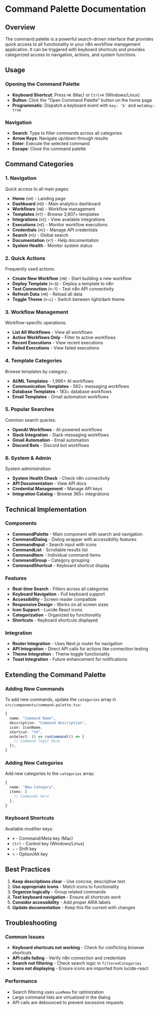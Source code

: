 # Command Palette Documentation

## Overview
The command palette is a powerful search-driven interface that provides quick access to all functionality in your n8n workflow management application. It can be triggered with keyboard shortcuts and provides categorized access to navigation, actions, and system functions.

## Usage

### Opening the Command Palette
- **Keyboard Shortcut**: Press `⌘K` (Mac) or `Ctrl+K` (Windows/Linux)
- **Button**: Click the "Open Command Palette" button on the home page
- **Programmatic**: Dispatch a keyboard event with `key: 'k'` and `metaKey: true`

### Navigation
- **Search**: Type to filter commands across all categories
- **Arrow Keys**: Navigate up/down through results
- **Enter**: Execute the selected command
- **Escape**: Close the command palette

## Command Categories

### 1. Navigation
Quick access to all main pages:
- **Home** (`⌘H`) - Landing page
- **Dashboard** (`⌘D`) - Main analytics dashboard
- **Workflows** (`⌘W`) - Workflow management
- **Templates** (`⌘T`) - Browse 3,807+ templates
- **Integrations** (`⌘I`) - View available integrations
- **Executions** (`⌘E`) - Monitor workflow executions
- **Credentials** (`⌘C`) - Manage API credentials
- **Search** (`⌘S`) - Global search
- **Documentation** (`⌘?`) - Help documentation
- **System Health** - Monitor system status

### 2. Quick Actions
Frequently used actions:
- **Create New Workflow** (`⌘N`) - Start building a new workflow
- **Deploy Template** (`⌘⇧D`) - Deploy a template to n8n
- **Test Connection** (`⌘⇧T`) - Test n8n API connectivity
- **Refresh Data** (`⌘R`) - Reload all data
- **Toggle Theme** (`⌘⇧L`) - Switch between light/dark theme

### 3. Workflow Management
Workflow-specific operations:
- **List All Workflows** - View all workflows
- **Active Workflows Only** - Filter to active workflows
- **Recent Executions** - View recent executions
- **Failed Executions** - View failed executions

### 4. Template Categories
Browse templates by category:
- **AI/ML Templates** - 1,996+ AI workflows
- **Communication Templates** - 562+ messaging workflows
- **Database Templates** - 183+ database workflows
- **Email Templates** - Gmail automation workflows

### 5. Popular Searches
Common search queries:
- **OpenAI Workflows** - AI-powered workflows
- **Slack Integration** - Slack messaging workflows
- **Gmail Automation** - Email automation
- **Discord Bots** - Discord bot workflows

### 6. System & Admin
System administration:
- **System Health Check** - Check n8n connectivity
- **API Documentation** - View API docs
- **Credential Management** - Manage API keys
- **Integration Catalog** - Browse 365+ integrations

## Technical Implementation

### Components
- **CommandPalette** - Main component with search and navigation
- **CommandDialog** - Dialog wrapper with accessibility features
- **CommandInput** - Search input with icons
- **CommandList** - Scrollable results list
- **CommandItem** - Individual command items
- **CommandGroup** - Category grouping
- **CommandShortcut** - Keyboard shortcut display

### Features
- **Real-time Search** - Filters across all categories
- **Keyboard Navigation** - Full keyboard support
- **Accessibility** - Screen reader compatible
- **Responsive Design** - Works on all screen sizes
- **Icon Support** - Lucide React icons
- **Categorization** - Organized by functionality
- **Shortcuts** - Keyboard shortcuts displayed

### Integration
- **Router Integration** - Uses Next.js router for navigation
- **API Integration** - Direct API calls for actions like connection testing
- **Theme Integration** - Theme toggle functionality
- **Toast Integration** - Future enhancement for notifications

## Extending the Command Palette

### Adding New Commands
To add new commands, update the `categories` array in `src/components/command-palette.tsx`:

```typescript
{
  name: "Command Name",
  description: "Command description",
  icon: IconName,
  shortcut: "⌘X",
  onSelect: () => runCommand(() => {
    // Command logic here
  }),
}
```

### Adding New Categories
Add new categories to the `categories` array:

```typescript
{
  name: "New Category",
  items: [
    // Commands here
  ],
}
```

### Keyboard Shortcuts
Available modifier keys:
- `⌘` - Command/Meta key (Mac)
- `Ctrl` - Control key (Windows/Linux)
- `⇧` - Shift key
- `⌥` - Option/Alt key

## Best Practices

1. **Keep descriptions clear** - Use concise, descriptive text
2. **Use appropriate icons** - Match icons to functionality
3. **Organize logically** - Group related commands
4. **Test keyboard navigation** - Ensure all shortcuts work
5. **Consider accessibility** - Add proper ARIA labels
6. **Update documentation** - Keep this file current with changes

## Troubleshooting

### Common Issues
- **Keyboard shortcuts not working** - Check for conflicting browser shortcuts
- **API calls failing** - Verify n8n connection and credentials
- **Search not filtering** - Check search logic in `filteredCategories`
- **Icons not displaying** - Ensure icons are imported from lucide-react

### Performance
- Search filtering uses `useMemo` for optimization
- Large command lists are virtualized in the dialog
- API calls are debounced to prevent excessive requests 
